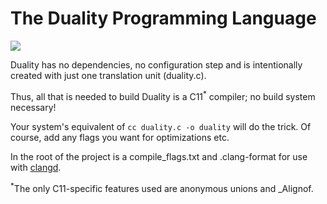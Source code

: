 # The Duality Programming Language

[![](https://github.com/tpuschel/duality/workflows/CI/badge.svg)](https://github.com/tpuschel/duality/actions?workflow=CI)

Duality has no dependencies, no configuration step and is intentionally created with just one translation unit (duality.c).

Thus, all that is needed to build Duality is a C11<sup>*</sup> compiler; no build system necessary!

Your system's equivalent of ```cc duality.c -o duality``` will do the trick. Of course, add any flags you want for optimizations etc.

In the root of the project is a compile_flags.txt and .clang-format for use with [clangd](https://clangd.llvm.org/installation.html).

<sup>*</sup>The only C11-specific features used are anonymous unions and _Alignof.
